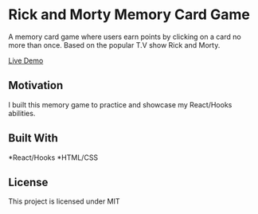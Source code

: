 # Rick and Morty Memory Card Game

A memory card game where users earn points by clicking on a card no more than once. Based on the popular T.V show Rick and Morty.

[Live Demo](https://xuanngo.com/memory-card-game/)

## Motivation

I built this memory game to practice and showcase my React/Hooks abilities.

## Built With

\*React/Hooks
\*HTML/CSS

## License

This project is licensed under MIT
